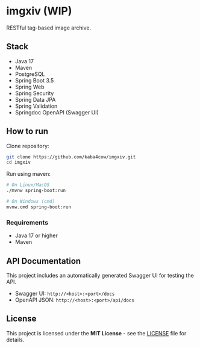 # imgxiv (WIP)

RESTful tag-based image archive.

## Stack

- Java 17
- Maven
- PostgreSQL
- Spring Boot 3.5
- Spring Web
- Spring Security
- Spring Data JPA
- Spring Validation
- Springdoc OpenAPI (Swagger UI)

## How to run

Clone repository:

```bash
git clone https://github.com/kaba4cow/imgxiv.git
cd imgxiv
```

Run using maven:

```bash
# On Linux/MacOS
./mvnw spring-boot:run
```

```bash
# On Windows (cmd)
mvnw.cmd spring-boot:run
```

### Requirements

- Java 17 or higher
- Maven

## API Documentation

This project includes an automatically generated Swagger UI for testing the API.

- Swagger UI: `http://<host>:<port>/docs`
- OpenAPI JSON: `http://<host>:<port>/api/docs`

## License

This project is licensed under the **MIT License** - see the [LICENSE](./LICENSE) file for details.